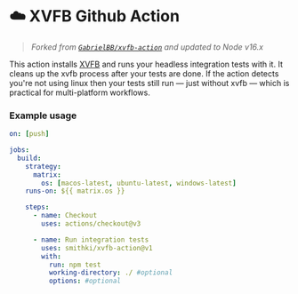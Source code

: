 
# ☁️ XVFB Github Action

> _Forked from [`GabrielBB/xvfb-action`](https://github.com/GabrielBB/xvfb-action) and updated to Node v16.x_

This action installs [XVFB](http://elementalselenium.com/tips/38-headless) and runs your headless integration tests with it. It cleans up the xvfb process after your tests are done. If the action detects you're not using linux then your tests still run — just without xvfb — which is practical for multi-platform workflows.

### Example usage

```yml
on: [push]

jobs:
  build:
    strategy:
      matrix:
        os: [macos-latest, ubuntu-latest, windows-latest]
    runs-on: ${{ matrix.os }}

    steps:
      - name: Checkout
        uses: actions/checkout@v3

      - name: Run integration tests
        uses: smithki/xvfb-action@v1
        with:
          run: npm test
          working-directory: ./ #optional
          options: #optional
```
